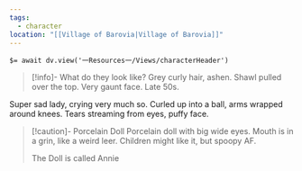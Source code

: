 ```yaml
---
tags:
  - character
location: "[[Village of Barovia|Village of Barovia]]"
---
```


`$= await dv.view('一Resources一/Views/characterHeader')`

> [!info]- What do they look like?
> Grey curly hair, ashen. Shawl pulled over the top. Very gaunt face. Late 50s.

Super sad lady, crying very much so. Curled up into a ball, arms wrapped around knees. Tears streaming from eyes, puffy face.

> [!caution]- Porcelain Doll
> Porcelain doll with big wide eyes. Mouth is in a grin, like a weird leer. Children might like it, but spoopy AF.
> 
> The Doll is called Annie